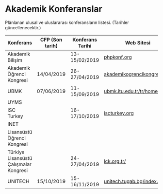 # Akademik Konferanslar
Plânlanan ulusal ve uluslararası konferansların listesi. (Tarihler güncellenecektir.)


| Konferans     | CFP (Son tarih)| Konferans Tarihi   | Web Sitesi  |
| ------------- |:-------------:| -------------|----------------------|
| Akademik Bilişim  |   | 13-15/02/2019 | [phpkonf.org](http://phpkonf.org)
| Akademik Öğrenci Kongresi | 14/04/2019 | 26-27/04/2019 |[akademikogrencikongresi.org](http://www.akademikogrencikongresi.org/)
| UBMK | 07/06/2019 | 11-15/09/2019 | [ubmk.itu.edu.tr/tr/home/](http://www.ubmk.itu.edu.tr/tr/home/)
| UYMS | | | |
| ISC Turkey |  | 16-17/10/2019|[iscturkey.org](https://www.iscturkey.org/)|
| INET | | | |
| Lisansüstü Öğrenci Kongresi | | | |
| Türkiye Lisansüstü Çalışmalar Kongresi | | 24-27/04/2019 | [lck.org.tr/](https://tlck.org.tr/) |
| UNITECH | 15/10/2019 | 15-16/11/2019|[unitech.tugab.bg/index.php](http://unitech.tugab.bg/index.php)|
